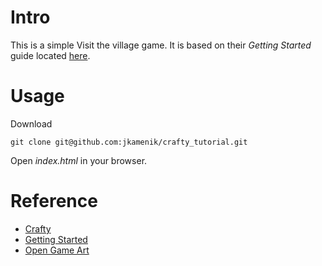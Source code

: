Intro
=====

This is a simple Visit the village game.  It is based on their *Getting Started* guide located [here](http://buildnewgames.com/introduction-to-crafty/).

Usage
=====

Download

    git clone git@github.com:jkamenik/crafty_tutorial.git

Open *index.html* in your browser.

Reference
=========

* [Crafty](http://craftyjs.com/)
* [Getting Started](http://buildnewgames.com/introduction-to-crafty/)
* [Open Game Art](http://opengameart.org/)